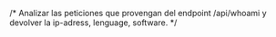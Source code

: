 /*
    Analizar las peticiones que provengan del endpoint /api/whoami y devolver la ip-adress, lenguage, software.
*/